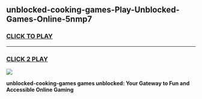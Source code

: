 
## unblocked-cooking-games-Play-Unblocked-Games-Online-5nmp7
<h3>
<a href="https://premium76.site?title=unblocked-cooking-games&ref=24A">CLICK TO PLAY</a></h3>
<hr>

<h3>
<a href="https://premium76.site?title=unblocked-cooking-games&ref=24A">CLICK 2 PLAY</a>
  
</h3>

<a href="https://premium76.site?title=unblocked-cooking-games&ref=24A"><img src="https://clearcache.store/games.png"></a>


**unblocked-cooking-games games unblocked: Your Gateway to Fun and Accessible Online Gaming**
